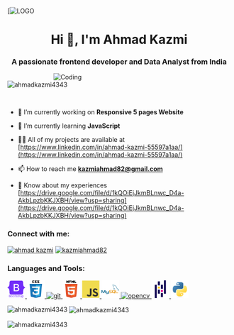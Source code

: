 [![LOGO](https://github.com/Ahmadkazmi4343/Ahmadkazmi4343-Ahmadkazmi4343/blob/main/Blue%20Modern%20Technology%20LinkedIn%20Banner.png)
<h1 align="center">Hi 👋, I'm Ahmad Kazmi</h1>

<h3 align="center">A passionate frontend developer and Data Analyst from India</h3>
<img align="right" alt="Coding" width="400" src="https://camo.githubusercontent.com/15857bd385b12298e036391e6b9644e481eb0903f46311126cb5f571df2b3686/68747470733a2f2f77686f736172676879612e6e65746c6966792e6170702f636f6e74656e742f67697068792e676966">

<p align="left"> <img src="https://komarev.com/ghpvc/?username=ahmadkazmi4343&label=Profile%20views&color=0e75b6&style=flat" alt="ahmadkazmi4343" /> </p>

<p align="left"> <a href="https://twitter.com/" target="blank"><img src="https://img.shields.io/twitter/follow/?logo=twitter&style=for-the-badge" alt="" /></a> </p>

- 🔭 I’m currently working on **Responsive 5 pages Website**

- 🌱 I’m currently learning **JavaScript**

- 👨‍💻 All of my projects are available at [https://www.linkedin.com/in/ahmad-kazmi-55597a1aa/](https://www.linkedin.com/in/ahmad-kazmi-55597a1aa/)

- 📫 How to reach me **kazmiahmad82@gmail.com**

- 📄 Know about my experiences [https://drive.google.com/file/d/1kQOiEjJkmBLnwc_D4a-AkbLpzbKKJXBH/view?usp=sharing](https://drive.google.com/file/d/1kQOiEjJkmBLnwc_D4a-AkbLpzbKKJXBH/view?usp=sharing)

<h3 align="left">Connect with me:</h3>
<p align="left">
<a href="https://linkedin.com/in/ahmad kazmi" target="blank"><img align="center" src="https://raw.githubusercontent.com/rahuldkjain/github-profile-readme-generator/master/src/images/icons/Social/linked-in-alt.svg" alt="ahmad kazmi" height="30" width="40" /></a>
<a href="https://auth.geeksforgeeks.org/user/kazmiahmad82" target="blank"><img align="center" src="https://raw.githubusercontent.com/rahuldkjain/github-profile-readme-generator/master/src/images/icons/Social/geeks-for-geeks.svg" alt="kazmiahmad82" height="30" width="40" /></a>
</p>

<h3 align="left">Languages and Tools:</h3>
<p align="left"> <a href="https://getbootstrap.com" target="_blank" rel="noreferrer"> <img src="https://raw.githubusercontent.com/devicons/devicon/master/icons/bootstrap/bootstrap-plain-wordmark.svg" alt="bootstrap" width="40" height="40"/> </a> <a href="https://www.w3schools.com/css/" target="_blank" rel="noreferrer"> <img src="https://raw.githubusercontent.com/devicons/devicon/master/icons/css3/css3-original-wordmark.svg" alt="css3" width="40" height="40"/> </a> <a href="https://git-scm.com/" target="_blank" rel="noreferrer"> <img src="https://www.vectorlogo.zone/logos/git-scm/git-scm-icon.svg" alt="git" width="40" height="40"/> </a> <a href="https://www.w3.org/html/" target="_blank" rel="noreferrer"> <img src="https://raw.githubusercontent.com/devicons/devicon/master/icons/html5/html5-original-wordmark.svg" alt="html5" width="40" height="40"/> </a> <a href="https://developer.mozilla.org/en-US/docs/Web/JavaScript" target="_blank" rel="noreferrer"> <img src="https://raw.githubusercontent.com/devicons/devicon/master/icons/javascript/javascript-original.svg" alt="javascript" width="40" height="40"/> </a> <a href="https://www.mysql.com/" target="_blank" rel="noreferrer"> <img src="https://raw.githubusercontent.com/devicons/devicon/master/icons/mysql/mysql-original-wordmark.svg" alt="mysql" width="40" height="40"/> </a> <a href="https://opencv.org/" target="_blank" rel="noreferrer"> <img src="https://www.vectorlogo.zone/logos/opencv/opencv-icon.svg" alt="opencv" width="40" height="40"/> </a> <a href="https://pandas.pydata.org/" target="_blank" rel="noreferrer"> <img src="https://raw.githubusercontent.com/devicons/devicon/2ae2a900d2f041da66e950e4d48052658d850630/icons/pandas/pandas-original.svg" alt="pandas" width="40" height="40"/> </a> <a href="https://www.python.org" target="_blank" rel="noreferrer"> <img src="https://raw.githubusercontent.com/devicons/devicon/master/icons/python/python-original.svg" alt="python" width="40" height="40"/> </a> </p>

<p><img align="left" src="https://github-readme-stats.vercel.app/api/top-langs?username=ahmadkazmi4343&show_icons=true&locale=en&layout=compact" alt="ahmadkazmi4343" /></p>

<p>&nbsp;<img align="center" src="https://github-readme-stats.vercel.app/api?username=ahmadkazmi4343&show_icons=true&locale=en" alt="ahmadkazmi4343" /></p>

<p><img align="center" src="https://github-readme-streak-stats.herokuapp.com/?user=ahmadkazmi4343&" alt="ahmadkazmi4343" /></p>
